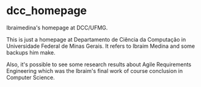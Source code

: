 dcc_homepage
============

Ibraimedina's homepage at DCC/UFMG.


This is just a homepage at Departamento de Ciência da Computação in Universidade Federal de Minas Gerais.
It refers to Ibraim Medina and some backups him make.

Also, it's possible to see some research results about Agile Requirements Engineering which was the Ibraim's
final work of course conclusion in Computer Science.
